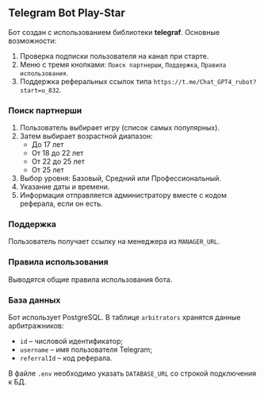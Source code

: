 ## Telegram Bot Play-Star

Бот создан с использованием библиотеки **telegraf**. Основные возможности:

1. Проверка подписки пользователя на канал при старте.
2. Меню с тремя кнопками: `Поиск партнерши`, `Поддержка`, `Правила использования`.
3. Поддержка реферальных ссылок типа `https://t.me/Chat_GPT4_rubot?start=u_832`.

### Поиск партнерши
1. Пользователь выбирает игру (список самых популярных).
2. Затем выбирает возрастной диапазон:
   - До 17 лет
   - От 18 до 22 лет
   - От 22 до 25 лет
   - От 25 лет
3. Выбор уровня: Базовый, Средний или Профессиональный.
4. Указание даты и времени.
5. Информация отправляется администратору вместе с кодом реферала, если он есть.

### Поддержка
Пользователь получает ссылку на менеджера из `MANAGER_URL`.

### Правила использования
Выводятся общие правила использования бота.

### База данных
Бот использует PostgreSQL. В таблице `arbitrators` хранятся данные арбитражников:

- `id` – числовой идентификатор;
- `username` – имя пользователя Telegram;
- `referralId` – код реферала.

В файле `.env` необходимо указать `DATABASE_URL` со строкой подключения к БД.
